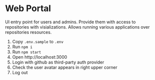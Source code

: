 # Web Portal

UI entry point for users and admins. Provide them with access to repositories with visializations.
Allows running various applications over repositories resources.


1. Copy `.env.sample` to `.env`
1. Run `npm i`
1. Run `npm start`
1. Open http://localhost:3000
1. Login with github as third-party auth provider
1. Check the user avatar appears in right upper corner
1. Log out


